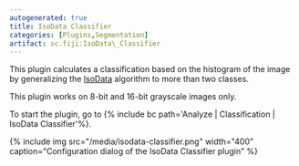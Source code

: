 ```yaml
---
autogenerated: true
title: IsoData Classifier
categories: [Plugins,Segmentation]
artifact: sc.fiji:IsoData\_Classifier
---
```


 This plugin calculates a classification based on the histogram of the image by generalizing the [IsoData](IsoData) algorithm to more than two classes.

This plugin works on 8-bit and 16-bit grayscale images only.

To start the plugin, go to {% include bc path='Analyze | Classification | IsoData Classifier'%}.

{% include img src="/media/isodata-classifier.png" width="400" caption="Configuration dialog of the IsoData Classifier plugin" %}

 

